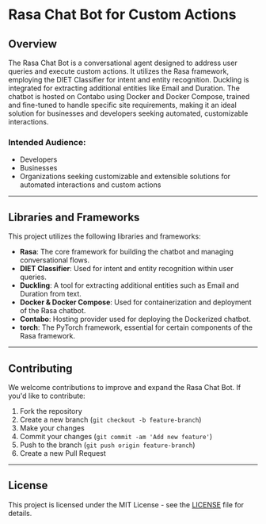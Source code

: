 # Rasa Chat Bot for Custom Actions

## Overview
The Rasa Chat Bot is a conversational agent designed to address user queries and execute custom actions. It utilizes the Rasa framework, employing the DIET Classifier for intent and entity recognition. Duckling is integrated for extracting additional entities like Email and Duration. The chatbot is hosted on Contabo using Docker and Docker Compose, trained and fine-tuned to handle specific site requirements, making it an ideal solution for businesses and developers seeking automated, customizable interactions.

### Intended Audience:
- Developers
- Businesses
- Organizations seeking customizable and extensible solutions for automated interactions and custom actions

---

## Libraries and Frameworks

This project utilizes the following libraries and frameworks:

- **Rasa**: The core framework for building the chatbot and managing conversational flows.
- **DIET Classifier**: Used for intent and entity recognition within user queries.
- **Duckling**: A tool for extracting additional entities such as Email and Duration from text.
- **Docker & Docker Compose**: Used for containerization and deployment of the Rasa chatbot.
- **Contabo**: Hosting provider used for deploying the Dockerized chatbot.
- **torch**: The PyTorch framework, essential for certain components of the Rasa framework.

---

## Contributing

We welcome contributions to improve and expand the Rasa Chat Bot. If you'd like to contribute:
1. Fork the repository
2. Create a new branch (`git checkout -b feature-branch`)
3. Make your changes
4. Commit your changes (`git commit -am 'Add new feature'`)
5. Push to the branch (`git push origin feature-branch`)
6. Create a new Pull Request

---

## License

This project is licensed under the MIT License - see the [LICENSE](LICENSE) file for details.
